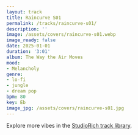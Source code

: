 ```yaml
---
layout: track
title: Raincurve S01
permalink: /tracks/raincurve-s01/
description: ''
image: /assets/covers/raincurve-s01.webp
image_ready: false
date: 2025-01-01
duration: '3:01'
album: The Way the Air Moves
mood:
- Melancholy
genre:
- lo-fi
- jungle
- dream pop
bpm: 80
key: Eb
image_jpg: /assets/covers/raincurve-s01.jpg
---
```


Explore more vibes in the [StudioRich track library](/tracks/).
